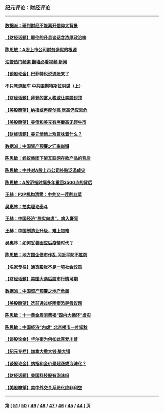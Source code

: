 ### 纪元评论：财经评论
---
#### [数据派：研判财经不能离开信仰大背景](../../pages/nsc1026/n12932684.md?05160330) 
#### [【财经话题】耶伦的升息谈话含浓厚政治味](../../pages/nsc1026/n12927299.md?05160330) 
#### [陈思敏：A股上市公司财务造假的根源](../../pages/nsc1026/n11229323.md?05160330) 
#### [油管热门频道 翻墙必看视频 新闻](ok?05160330)
#### [【谈股论金】巴菲特也说通胀来了](../../pages/nsc1026/n12922463.md?05160330) 
#### [不只弯道超车 中共围剿特斯拉阴谋（上）](../../pages/nsc1026/n12919595.md?05160330) 
#### [【财经话题】拜登的富人税或让美股封顶](../../pages/nsc1026/n12899125.md?05160330) 
#### [【美股瞭望】纳指或再度创高 居高仍应思危](../../pages/nsc1026/n12878350.md?05160330) 
#### [【美股瞭望】美债和美元有序攀高无碍牛市](../../pages/nsc1026/n12844459.md?05160330) 
#### [【财经话题】美元悄悄上涨意味着什么？](../../pages/nsc1026/n12798222.md?05160330) 
#### [数据派：中国资产预警之汇率崩塌](../../pages/nsc1026/n12774242.md?05160330) 
#### [陈思敏：蚂蚁集团下架互联网存款产品的背后](../../pages/nsc1026/n12719862.md?05160330) 
#### [陈思敏：中共对A股上市公司补贴泛滥成灾](../../pages/nsc1026/n12713263.md?05160330) 
#### [陈思敏：A股沪指时隔多年重回3500点的背后](../../pages/nsc1026/n12675538.md?05160330) 
#### [王赫：P2P机构清零：中共又一茬割韭菜](../../pages/nsc1026/n12614544.md?05160330) 
#### [吴惠林：拍卖理论泰斗](../../pages/nsc1026/n12591360.md?05160330) 
#### [王赫：中国经济“脱实向虚”，病入膏肓](../../pages/nsc1026/n12564946.md?05160330) 
#### [王赫：中国制造业升级，难上加难](../../pages/nsc1026/n12559461.md?05160330) 
#### [吴惠林：如何妥善因应后疫情时代？](../../pages/nsc1026/n12553885.md?05160330) 
#### [陈思敏：地方国企债市作乱 习近平防不胜防](../../pages/nsc1026/n12553384.md?05160330) 
#### [【名家专栏】通货膨胀不是一项社会政策](../../pages/nsc1026/n12528711.md?05160330) 
#### [【财经话题】美国大选后股市行情可期](../../pages/nsc1026/n12514949.md?05160330) 
#### [数据派：中国资产预警之地产危局](../../pages/nsc1026/n12490884.md?05160330) 
#### [【美股瞭望】选前通过纾困案恐是假议题](../../pages/nsc1026/n12487724.md?05160330) 
#### [陈思敏：十一黄金周消费揭“国内大循环”虚实](../../pages/nsc1026/n12468798.md?05160330) 
#### [陈思敏：中国经济“内虚” 北京楼市一叶知秋](../../pages/nsc1026/n12464918.md?05160330) 
#### [【谈股论金】华尔街为何如此喜爱川普](../../pages/nsc1026/n12460691.md?05160330) 
#### [【纪元专栏】加拿大撒大钱 酿大错](../../pages/nsc1026/n12406564.md?05160330) 
#### [【谈股论金】纳指和金价是超涨或泡沫化？](../../pages/nsc1026/n12315192.md?05160330) 
#### [【财经话题】美国科技股有泡沫吗](../../pages/nsc1026/n12298638.md?05160330) 
#### [【美股瞭望】美中外交关系恶化绝非利空](../../pages/nsc1026/n12282193.md?05160330) 

---
#### 第 [ [51](./51.md?05160330) / [50](./50.md?05160330) / [49](./49.md?05160330) / [48](./48.md?05160330) / [47](./47.md?05160330) / [46](./46.md?05160330) / [45](./45.md?05160330) / [44](./44.md?05160330) ] 页
